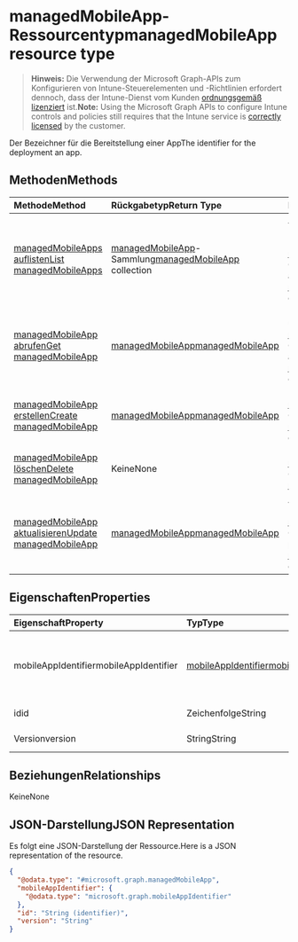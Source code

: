 # <a name="managedmobileapp-resource-type"></a><span data-ttu-id="520e8-101">managedMobileApp-Ressourcentyp</span><span class="sxs-lookup"><span data-stu-id="520e8-101">managedMobileApp resource type</span></span>

> <span data-ttu-id="520e8-102">**Hinweis:** Die Verwendung der Microsoft Graph-APIs zum Konfigurieren von Intune-Steuerelementen und -Richtlinien erfordert dennoch, dass der Intune-Dienst vom Kunden [ordnungsgemäß lizenziert](https://go.microsoft.com/fwlink/?linkid=839381) ist.</span><span class="sxs-lookup"><span data-stu-id="520e8-102">**Note:** Using the Microsoft Graph APIs to configure Intune controls and policies still requires that the Intune service is [correctly licensed](https://go.microsoft.com/fwlink/?linkid=839381) by the customer.</span></span>

<span data-ttu-id="520e8-103">Der Bezeichner für die Bereitstellung einer App</span><span class="sxs-lookup"><span data-stu-id="520e8-103">The identifier for the deployment an app.</span></span>
## <a name="methods"></a><span data-ttu-id="520e8-104">Methoden</span><span class="sxs-lookup"><span data-stu-id="520e8-104">Methods</span></span>
|<span data-ttu-id="520e8-105">Methode</span><span class="sxs-lookup"><span data-stu-id="520e8-105">Method</span></span>|<span data-ttu-id="520e8-106">Rückgabetyp</span><span class="sxs-lookup"><span data-stu-id="520e8-106">Return Type</span></span>|<span data-ttu-id="520e8-107">Beschreibung</span><span class="sxs-lookup"><span data-stu-id="520e8-107">Description</span></span>|
|:---|:---|:---|
|[<span data-ttu-id="520e8-108">managedMobileApps auflisten</span><span class="sxs-lookup"><span data-stu-id="520e8-108">List managedMobileApps</span></span>](../api/intune_mam_managedmobileapp_list.md)|<span data-ttu-id="520e8-109">[managedMobileApp](../resources/intune_mam_managedmobileapp.md)-Sammlung</span><span class="sxs-lookup"><span data-stu-id="520e8-109">[managedMobileApp](../resources/intune_mam_managedmobileapp.md) collection</span></span>|<span data-ttu-id="520e8-110">Auflisten von Eigenschaften und Beziehungen der [managedMobileApp](../resources/intune_mam_managedmobileapp.md)-Objekte.</span><span class="sxs-lookup"><span data-stu-id="520e8-110">List properties and relationships of the [managedMobileApp](../resources/intune_mam_managedmobileapp.md) objects.</span></span>|
|[<span data-ttu-id="520e8-111">managedMobileApp abrufen</span><span class="sxs-lookup"><span data-stu-id="520e8-111">Get managedMobileApp</span></span>](../api/intune_mam_managedmobileapp_get.md)|[<span data-ttu-id="520e8-112">managedMobileApp</span><span class="sxs-lookup"><span data-stu-id="520e8-112">managedMobileApp</span></span>](../resources/intune_mam_managedmobileapp.md)|<span data-ttu-id="520e8-113">Lesen von Eigenschaften und Beziehungen des [managedMobileApp](../resources/intune_mam_managedmobileapp.md)-Objekts.</span><span class="sxs-lookup"><span data-stu-id="520e8-113">Read properties and relationships of the [managedMobileApp](../resources/intune_mam_managedmobileapp.md) object.</span></span>|
|[<span data-ttu-id="520e8-114">managedMobileApp erstellen</span><span class="sxs-lookup"><span data-stu-id="520e8-114">Create managedMobileApp</span></span>](../api/intune_mam_managedmobileapp_create.md)|[<span data-ttu-id="520e8-115">managedMobileApp</span><span class="sxs-lookup"><span data-stu-id="520e8-115">managedMobileApp</span></span>](../resources/intune_mam_managedmobileapp.md)|<span data-ttu-id="520e8-116">Erstellen eines neuen [managedMobileApp](../resources/intune_mam_managedmobileapp.md)-Objekts.</span><span class="sxs-lookup"><span data-stu-id="520e8-116">Create a new [managedMobileApp](../resources/intune_mam_managedmobileapp.md) object.</span></span>|
|[<span data-ttu-id="520e8-117">managedMobileApp löschen</span><span class="sxs-lookup"><span data-stu-id="520e8-117">Delete managedMobileApp</span></span>](../api/intune_mam_managedmobileapp_delete.md)|<span data-ttu-id="520e8-118">Keine</span><span class="sxs-lookup"><span data-stu-id="520e8-118">None</span></span>|<span data-ttu-id="520e8-119">Löscht ein [managedMobileApp](../resources/intune_mam_managedmobileapp.md)-Objekt.</span><span class="sxs-lookup"><span data-stu-id="520e8-119">Deletes a [managedMobileApp](../resources/intune_mam_managedmobileapp.md).</span></span>|
|[<span data-ttu-id="520e8-120">managedMobileApp aktualisieren</span><span class="sxs-lookup"><span data-stu-id="520e8-120">Update managedMobileApp</span></span>](../api/intune_mam_managedmobileapp_update.md)|[<span data-ttu-id="520e8-121">managedMobileApp</span><span class="sxs-lookup"><span data-stu-id="520e8-121">managedMobileApp</span></span>](../resources/intune_mam_managedmobileapp.md)|<span data-ttu-id="520e8-122">Aktualisieren der Eigenschaften eines [managedMobileApp](../resources/intune_mam_managedmobileapp.md)-Objekts.</span><span class="sxs-lookup"><span data-stu-id="520e8-122">Update the properties of a [managedMobileApp](../resources/intune_mam_managedmobileapp.md) object.</span></span>|

## <a name="properties"></a><span data-ttu-id="520e8-123">Eigenschaften</span><span class="sxs-lookup"><span data-stu-id="520e8-123">Properties</span></span>
|<span data-ttu-id="520e8-124">Eigenschaft</span><span class="sxs-lookup"><span data-stu-id="520e8-124">Property</span></span>|<span data-ttu-id="520e8-125">Typ</span><span class="sxs-lookup"><span data-stu-id="520e8-125">Type</span></span>|<span data-ttu-id="520e8-126">Beschreibung</span><span class="sxs-lookup"><span data-stu-id="520e8-126">Description</span></span>|
|:---|:---|:---|
|<span data-ttu-id="520e8-127">mobileAppIdentifier</span><span class="sxs-lookup"><span data-stu-id="520e8-127">mobileAppIdentifier</span></span>|[<span data-ttu-id="520e8-128">mobileAppIdentifier</span><span class="sxs-lookup"><span data-stu-id="520e8-128">mobileAppIdentifier</span></span>](../resources/intune_mam_mobileappidentifier.md)|<span data-ttu-id="520e8-129">Bezeichner der App mit dem zugehörigen Betriebssystemtyp</span><span class="sxs-lookup"><span data-stu-id="520e8-129">The identifier for an app with it's operating system type.</span></span>|
|<span data-ttu-id="520e8-130">id</span><span class="sxs-lookup"><span data-stu-id="520e8-130">id</span></span>|<span data-ttu-id="520e8-131">Zeichenfolge</span><span class="sxs-lookup"><span data-stu-id="520e8-131">String</span></span>|<span data-ttu-id="520e8-132">Schlüssel der Entität</span><span class="sxs-lookup"><span data-stu-id="520e8-132">Key of the entity.</span></span>|
|<span data-ttu-id="520e8-133">Version</span><span class="sxs-lookup"><span data-stu-id="520e8-133">version</span></span>|<span data-ttu-id="520e8-134">String</span><span class="sxs-lookup"><span data-stu-id="520e8-134">String</span></span>|<span data-ttu-id="520e8-135">Version der Entität</span><span class="sxs-lookup"><span data-stu-id="520e8-135">Version of the entity.</span></span>|

## <a name="relationships"></a><span data-ttu-id="520e8-136">Beziehungen</span><span class="sxs-lookup"><span data-stu-id="520e8-136">Relationships</span></span>
<span data-ttu-id="520e8-137">Keine</span><span class="sxs-lookup"><span data-stu-id="520e8-137">None</span></span>
## <a name="json-representation"></a><span data-ttu-id="520e8-138">JSON-Darstellung</span><span class="sxs-lookup"><span data-stu-id="520e8-138">JSON Representation</span></span>
<span data-ttu-id="520e8-139">Es folgt eine JSON-Darstellung der Ressource.</span><span class="sxs-lookup"><span data-stu-id="520e8-139">Here is a JSON representation of the resource.</span></span>
<!--{
  "blockType": "resource",
  "keyProperty": "id",
  "baseType": "microsoft.graph.entity",
  "@odata.type": "microsoft.graph.managedMobileApp"
}-->
``` json
{
  "@odata.type": "#microsoft.graph.managedMobileApp",
  "mobileAppIdentifier": {
    "@odata.type": "microsoft.graph.mobileAppIdentifier"
  },
  "id": "String (identifier)",
  "version": "String"
}
```




